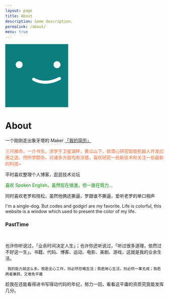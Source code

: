 ```yaml
---
layout: page
title: About
description: Some description.
permalink: /about/
menu: true
---
```


<img class="img-rounded" src="/assets/img/uploads/profile.png" alt="Thiago Rossener" width="200">

# About

<p>

一个刚刚走出象牙塔的 Maker <a href="../about-me-master/index.html" target="_blank">「我的简历」</a>

</p>
<div style="color:#FF6633">
     <p>	三尺微命，一介书生。求学于卫星湖畔，黄瓜山下，欲潜心研究智能机器人开发应用之道。然所学颇杂，对诸多方面均有涉猎，喜欢研究一些新技术和关注一些最新的科技~
     </p>
</div>

<p>

平时喜欢整理个人博客，逛逛技术论坛

</p>

<div style="color:#008B00">

<p>

喜欢 Spoken English，虽然现在很渣，但一直在努力...

</p>

</div>

<p>

同时喜欢老罗和晓松，虽然他俩还撕逼，罗跟谁不撕逼，爱听老罗的单口相声

</p>
<p>
I'm a single-dog.  But codes and godgirl are my favorite.  Life is colorful, this website   is a window which used to present the color of my life.

</p>

<h3> PastTime</h3>

<br />

<p>

也许你听说过，「业余时间决定人生」；也许你还听说过，「听过很多道理，依然过不好这一生」。书籍、代码、博客、运动、电影、美剧、游戏，这就是我的业余生活。

</p>
<div >

<p style="color:blue">

     我的能力就这么多。我若全心工作，则必然忽略生活；我若用心生活，则必然一事无成；我若两者兼顾，又难免平庸

</p>

</div>

<p style="color:red">

趁我在还能看得进书写得动代码的年纪，努力一回，看看这平庸的资质究竟能发挥几分。

</p>
